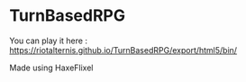 # TurnBasedRPG

You can play it here : https://riotalternis.github.io/TurnBasedRPG/export/html5/bin/

Made using HaxeFlixel
